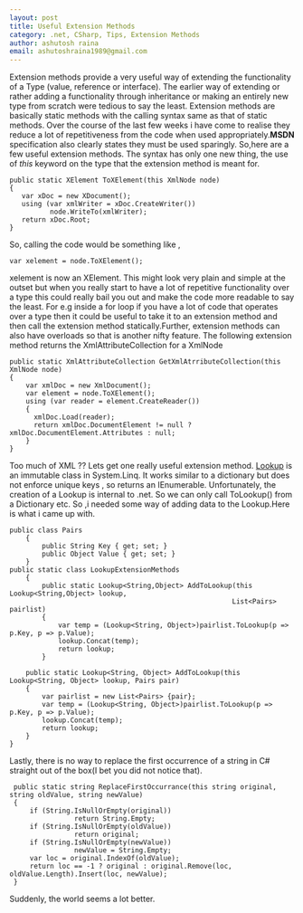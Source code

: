 ```yaml
---
layout: post
title: Useful Extension Methods
category: .net, CSharp, Tips, Extension Methods
author: ashutosh raina
email: ashutoshraina1989@gmail.com
---
```


Extension methods provide a very useful way of extending the functionality of a Type (value, reference or interface). The earlier way of extending or rather adding a functionality through inheritance or making an entirely new type from scratch were tedious to say the least. 
Extension methods are basically static methods with the calling syntax same as that of static methods. Over the course of the last few weeks i have come to realise they reduce a lot of repetitiveness from the code when used appropriately.<strong>MSDN</strong> specification also clearly states they must be used sparingly.
So,here are a few useful extension methods.
The syntax has only one new thing, the use of <em>this </em>keyword on the type that the extension method is meant for. 
  
    public static XElement ToXElement(this XmlNode node)
    {
       var xDoc = new XDocument();
       using (var xmlWriter = xDoc.CreateWriter())
              node.WriteTo(xmlWriter);
       return xDoc.Root;
    }

So, calling the code would be something like ,

    var xelement = node.ToXElement();

xelement is now an XElement. This might look very plain and simple at the outset but when you really start to have a lot of repetitive functionality over a type this could really bail you out and make the code more readable to say the least. For e.g inside a for loop if you have a lot of code that operates over a type then it could be useful to take it to an extension method and then call the extension method statically.Further, extension methods can also have overloads so that is another nifty feature.
The following extension method returns the XmlAttributeCollection for a XmlNode


    public static XmlAttributeCollection GetXmlAtrributeCollection(this XmlNode node)
    {
        var xmlDoc = new XmlDocument();
        var element = node.ToXElement();
        using (var reader = element.CreateReader())
        {
          xmlDoc.Load(reader);
          return xmlDoc.DocumentElement != null ? xmlDoc.DocumentElement.Attributes : null;
        }
    } 

Too much of XML ?? Lets get one really useful extension method. [Lookup](http://msdn.microsoft.com/en-us/library/bb460184.aspx "Lookup") is an immutable class in System.Linq. It works similar to a dictionary but does not enforce unique keys , so returns an IEnumerable.
Unfortunately, the creation of a Lookup is internal to .net. So we can only call ToLookup() from a Dictionary etc. So ,i needed some way of adding data to the Lookup.Here is what i came up with. 

    public class Pairs 
        {
            public String Key { get; set; }
            public Object Value { get; set; }
        }
    public static class LookupExtensionMethods
        {
            public static Lookup<String,Object> AddToLookup(this Lookup<String,Object> lookup,
                                                           List<Pairs> pairlist)
            {
                var temp = (Lookup<String, Object>)pairlist.ToLookup(p => p.Key, p => p.Value);
                lookup.Concat(temp);
                return lookup;
            }

        public static Lookup<String, Object> AddToLookup(this Lookup<String, Object> lookup, Pairs pair)
        {
            var pairlist = new List<Pairs> {pair};
            var temp = (Lookup<String, Object>)pairlist.ToLookup(p => p.Key, p => p.Value);
            lookup.Concat(temp);
            return lookup;
        }
    }


Lastly, there is no way to replace the first occurrence of a string in C# straight out of the box(I bet you did not notice that). 

     public static string ReplaceFirstOccurrance(this string original, string oldValue, string newValue)
     {
         if (String.IsNullOrEmpty(original))
                    return String.Empty;
         if (String.IsNullOrEmpty(oldValue))
                    return original;
         if (String.IsNullOrEmpty(newValue))
                    newValue = String.Empty;
         var loc = original.IndexOf(oldValue);
         return loc == -1 ? original : original.Remove(loc, oldValue.Length).Insert(loc, newValue);
     }

Suddenly, the world seems a lot better.